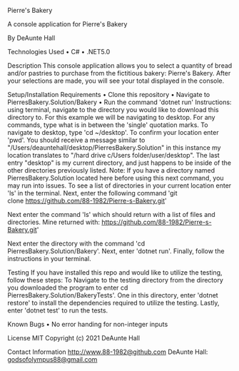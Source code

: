 Pierre's Bakery

A console application for Pierre's Bakery

By DeAunte Hall

Technologies Used
	•	C#
	•	.NET5.0

Description
This console application allows you to select a quantity of bread and/or pastries to purchase from the fictitious bakery: Pierre's Bakery. After your selections are made, you will see your total displayed in the console.

Setup/Installation Requirements
	•	Clone this repository
	•	Navigate to PierresBakery.Solution/Bakery
	•	Run the command 'dotnet run'
Instructions: using terminal, navigate to the directory you would like to download this directory to. For this example we will be navigating to desktop. For any commands, type what is in between the 'single' quotation marks. To navigate to desktop, type 'cd ~/desktop'. To confirm your location enter 'pwd'. You should receive a message similar to "/Users/deauntehall/desktop/PierresBakery.Solution" in this instance my location translates to "/hard drive c/Users folder/user/desktop". The last entry "desktop" is my current directory, and just happens to be inside of the other directories previously listed.
Note: If you have a directory named PierresBakery.Solution located here before using this next command, you may run into issues. To see a list of directories in your current location enter 'ls' in the terminal.
Next, enter the following command 'git clone https://github.com/88-1982/Pierre-s-Bakery.git'

Next enter the command 'ls' which should return with a list of files and directories. Mine returned with:
https://github.com/88-1982/Pierre-s-Bakery.git'

Next enter the directory with the command 'cd PierresBakery.Solution/Bakery'.
Next, enter 'dotnet run'.
Finally, follow the instructions in your terminal.

Testing
If you have installed this repo and would like to utilize the testing, follow these steps:
To Navigate to the testing directory from the directory you downloaded the program to enter cd PierresBakery.Solution/BakeryTests'. One in this directory, enter 'dotnet restore' to install the dependencies required to utilize the testing. Lastly, enter 'dotnet test' to run the tests.

Known Bugs
	•	No error handing for non-integer inputs

License MIT
Copyright (c) 2021 DeAunte Hall

Contact Information
http://www.88-1982@github.com
DeAunte Hall: godsofolympus88@gmail.com
